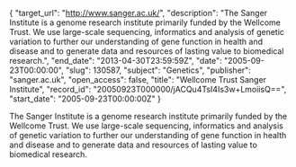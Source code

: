 {
  "target_url": "http://www.sanger.ac.uk/", 
  "description": "The Sanger Institute is a genome research institute primarily funded by the Wellcome Trust. We use large-scale sequencing, informatics and analysis of genetic variation to further our understanding of gene function in health and disease and to generate data and resources of lasting value to biomedical research.", 
  "end_date": "2013-04-30T23:59:59Z", 
  "date": "2005-09-23T00:00:00", 
  "slug": 130587, 
  "subject": "Genetics", 
  "publisher": "sanger.ac.uk", 
  "open_access": false, 
  "title": "Wellcome Trust Sanger Institute", 
  "record_id": "20050923T000000/jACQu4TsI4Is3w+LmoiisQ==", 
  "start_date": "2005-09-23T00:00:00Z"
}

The Sanger Institute is a genome research institute primarily funded by the Wellcome Trust. We use large-scale sequencing, informatics and analysis of genetic variation to further our understanding of gene function in health and disease and to generate data and resources of lasting value to biomedical research.